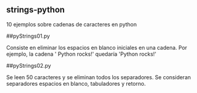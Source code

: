 strings-python
--------------

10 ejemplos sobre cadenas de caracteres en python


##pyStrings01.py

Consiste en eliminar los espacios en blanco iniciales en una cadena. Por ejemplo, la cadena '   Python rocks!' quedaría 'Python rocks!'

##pyStrings02.py

Se leen 50 caracteres y se eliminan todos los separadores. Se consideran separadores espacios en blanco, tabuladores y retorno. 
